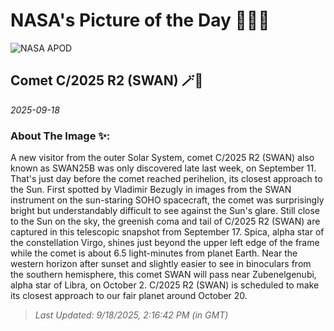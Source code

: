 
# NASA's Picture of the Day 🧑‍🚀💫

  ![NASA APOD](https://apod.nasa.gov/apod/image/2509/C2025R2_2000.jpg)
  
  ## Comet C/2025 R2 (SWAN) 🪄🌌
  
  _2025-09-18_
  
  ### About The Image ✨: 
  
  A new visitor from the outer Solar System, comet C/2025 R2 (SWAN) also known as SWAN25B was only discovered late last week, on September 11. That's just day before the comet reached perihelion, its closest approach to the Sun. First spotted by Vladimir Bezugly in images from the SWAN instrument on the sun-staring SOHO spacecraft, the comet was surprisingly bright but understandably difficult to see against the Sun's glare. Still close to the Sun on the sky, the greenish coma and tail of C/2025 R2 (SWAN) are captured in this telescopic snapshot from September 17. Spica, alpha star of the constellation Virgo, shines just beyond the upper left edge of the frame while the comet is about 6.5 light-minutes from planet Earth. Near the western horizon after sunset and slightly easier to see in binoculars from the southern hemisphere, this comet SWAN will pass near Zubenelgenubi, alpha star of Libra, on October 2.  C/2025 R2 (SWAN) is scheduled to make its closest approach to our fair planet around October 20.
  
  
  
  > _Last Updated: 9/18/2025, 2:16:42 PM (in GMT)_
  